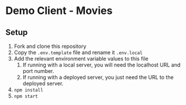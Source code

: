 # Demo Client - Movies
## Setup

1. Fork and clone this repository
2. Copy the `.env.template` file and rename it `.env.local`
3. Add the relevant environment variable values to this file 
   1. If running with a local server, you will need the localhost URL and port number. 
   2. If running with a deployed server, you just need the URL to the deployed server.
4. `npm install`
5. `npm start`
